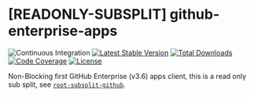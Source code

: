 # [READONLY-SUBSPLIT] github-enterprise-apps


![Continuous Integration](https://github.com/php-api-clients/github-enterprise-apps/workflows/Continuous%20Integration/badge.svg)
[![Latest Stable Version](https://poser.pugx.org/api-clients/github-enterprise-apps/v/stable.png)](https://packagist.org/packages/api-clients/github-enterprise-apps)
[![Total Downloads](https://poser.pugx.org/api-clients/github-enterprise-apps/downloads.png)](https://packagist.org/packages/api-clients/github-enterprise-apps)
[![Code Coverage](https://scrutinizer-ci.com/g/php-api-clients/github-enterprise-apps/badges/coverage.png?b==)](https://scrutinizer-ci.com/g/php-api-clients/github-enterprise-apps/?branch=)
[![License](https://poser.pugx.org/api-clients/github-enterprise-apps/license.png)](https://packagist.org/packages/api-clients/github-enterprise-apps)

Non-Blocking first GitHub Enterprise (v3.6) apps client, this is a read only sub split, see [`root-subsplit-github`](https://github.com/php-api-clients/root-subsplit-github).
